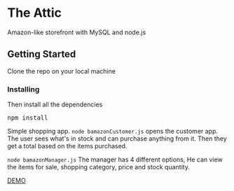 # The Attic

Amazon-like storefront with MySQL and node.js

## Getting Started

Clone the repo on your local machine

### Installing

Then install all the dependencies

<pre>npm install</pre>

Simple shopping app.
```node bamazonCustomer.js``` opens the customer app. The user sees what's in stock and can purchase anything from it. Then they get a total based on the items purchased.

```node bamazonManager.js``` The manager has 4 different options, He can view the items for sale, shopping category, price and stock quantity.

[DEMO](https://www.youtube.com/watch?v=JuacZcSO1cs&t=179s)
